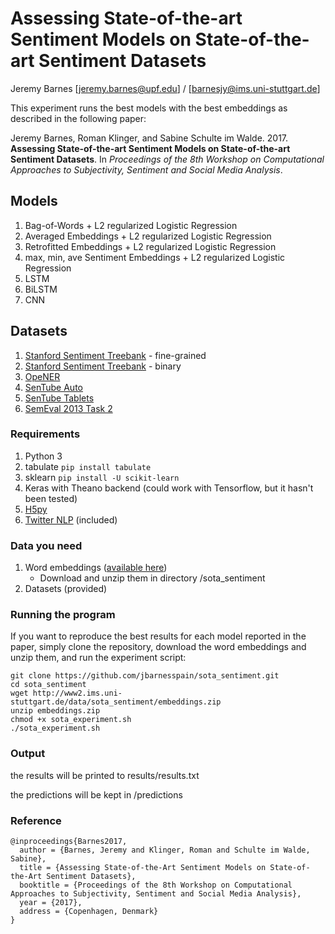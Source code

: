 # Assessing State-of-the-art Sentiment Models on State-of-the-art Sentiment Datasets

Jeremy Barnes [jeremy.barnes@upf.edu] / [barnesjy@ims.uni-stuttgart.de]

This experiment runs the best models with the best embeddings as described in the following paper:

Jeremy Barnes, Roman Klinger, and Sabine Schulte im Walde. 2017. **Assessing State-of-the-art Sentiment Models on State-of-the-art Sentiment Datasets**. In *Proceedings of the 8th Workshop on Computational Approaches to Subjectivity, Sentiment and Social Media Analysis*.

## Models
1. Bag-of-Words + L2 regularized Logistic Regression
2. Averaged Embeddings + L2 regularized Logistic Regression
3. Retrofitted Embeddings + L2 regularized Logistic Regression
4. max, min, ave Sentiment Embeddings + L2 regularized Logistic Regression
5. LSTM
6. BiLSTM
7. CNN

## Datasets
1. [Stanford Sentiment Treebank](http://aclweb.org/anthology/D/D13/D13-1170.pdf) - fine-grained
2. [Stanford Sentiment Treebank](http://aclweb.org/anthology/D/D13/D13-1170.pdf) - binary
3. [OpeNER](http://journal.sepln.org/sepln/ojs/ojs/index.php/pln/article/view/4891)
4. [SenTube Auto](https://ikernels-portal.disi.unitn.it/projects/sentube/)
5. [SenTube Tablets](https://ikernels-portal.disi.unitn.it/projects/sentube/)
6. [SemEval 2013 Task 2](https://www.cs.york.ac.uk/semeval-2013/task2.html)

### Requirements

1. Python 3
2. tabulate ```pip install tabulate```
3. sklearn  ```pip install -U scikit-learn```
4. Keras with Theano backend (could work with Tensorflow, but it hasn't been tested)
5. [H5py](http://docs.h5py.org/en/latest/build.html)
6. [Twitter NLP](https://github.com/aritter/twitter_nlp) (included)

### Data you need
1. Word embeddings ([available here](http://www.ims.uni-stuttgart.de/forschung/ressourcen/experiment-daten/sota-sentiment.html))
	- Download and unzip them in directory /sota_sentiment
2. Datasets 	   (provided)


### Running the program

If you want to reproduce the best results for each model reported in the paper, simply clone the repository, download the word embeddings and unzip them, and run the experiment script:

```
git clone https://github.com/jbarnesspain/sota_sentiment.git
cd sota_sentiment
wget http://www2.ims.uni-stuttgart.de/data/sota_sentiment/embeddings.zip
unzip embeddings.zip
chmod +x sota_experiment.sh
./sota_experiment.sh
```

### Output

the results will be printed to results/results.txt

the predictions will be kept in /predictions

### Reference

```
@inproceedings{Barnes2017,
  author = {Barnes, Jeremy and Klinger, Roman and Schulte im Walde, Sabine},
  title = {Assessing State-of-the-Art Sentiment Models on State-of-the-Art Sentiment Datasets},
  booktitle = {Proceedings of the 8th Workshop on Computational Approaches to Subjectivity, Sentiment and Social Media Analysis},
  year = {2017},
  address = {Copenhagen, Denmark}
}
```
